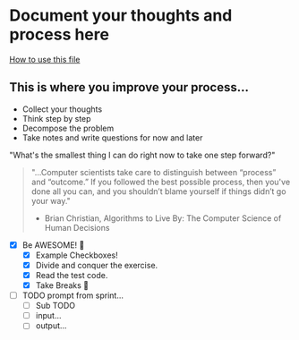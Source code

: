 # Document your thoughts and process here

[How to use this file](https://learn-2.galvanize.com/content_link/github.com/gSchool/docs.student-wiki/reading/Sprint-Planning.md)

## This is where you improve your process...
-  Collect your thoughts
-  Think step by step
-  Decompose the problem
-  Take notes and write questions for now and later

"What's the smallest thing I can do right now to take one step forward?"

> "...Computer scientists take care to distinguish between “process” and “outcome.” If you followed the best possible process, then you've done all you can, and you shouldn’t blame yourself if things didn’t go your way."
> - Brian Christian, Algorithms to Live By: The Computer Science of Human Decisions

- [x] Be AWESOME! 🤩
  - [x] Example Checkboxes!
  - [x] Divide and conquer the exercise.
  - [x] Read the test code.
  - [x] Take Breaks 🥰
- [ ] TODO prompt from sprint...
  - [ ] Sub TODO  
  - [ ] input...
  - [ ] output...